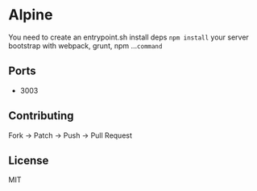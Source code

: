 # Alpine

You need to create an entrypoint.sh
install deps ```npm install```
your server bootstrap with webpack, grunt, npm ...```command```

## Ports

* 3003

## Contributing

Fork -> Patch -> Push -> Pull Request

## License

MIT
